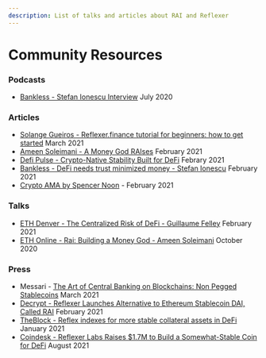 ```yaml
---
description: List of talks and articles about RAI and Reflexer
---
```


# Community Resources

### Podcasts

* [Bankless - Stefan Ionescu Interview](https://www.youtube.com/watch?v=5Fm5xNwfqNo) July 2020

### Articles 

* [Solange Gueiros - Reflexer.finance tutorial for beginners: how to get started](https://solangegueiros.medium.com/reflexer-finance-tutorial-how-to-create-an-account-and-a-safe-on-kovan-testnet-f5aa2fdc2092) March 2021
* [Ameen Soleimani - A Money God RAIses](https://ameensol.medium.com/a-money-god-raises-rai-is-live-on-ethereum-mainnet-f9aff2b1d331) February 2021
* [Defi Pulse - Crypto-Native Stability Built for DeFi](https://defipulse.com/blog/reflexer/) Febrary 2021
* [Bankless - DeFi needs trust minimized money - Stefan Ionescu](https://newsletter.banklesshq.com/p/defi-needs-trust-minimized-money) February 2021
* [Crypto AMA by Spencer Noon](https://crypto-ama.herokuapp.com/messages_reflexer.html) - February 2021

### Talks

* [ETH Denver - The Centralized Risk of DeFi - Guillaume Felley](https://www.youtube.com/watch?v=AvtJ6P60r4w) February 2021
* [ETH Online - Rai: Building a Money God - Ameen Soleimani](https://www.youtube.com/watch?v=kDCqiZd4xkI) October 2020

### Press

* Messari - [The Art of Central Banking on Blockchains: Non Pegged Stablecoins](https://messari.io/article/the-art-of-central-banking-on-blockchains-non-pegged-stablecoins) March 2021
* [Decrypt - Reflexer Launches Alternative to Ethereum Stablecoin DAI, Called RAI](https://decrypt.co/58101/reflexer-launches-alternative-to-ethereum-stablecoin-dai-called-rai) February 2021
* [TheBlock - Reflex indexes for more stable collateral assets in DeFi](https://www.theblockcrypto.com/genesis/90930/reflex-indexes-for-more-stable-collateral-assets-in-defi) January 2021
* [Coindesk - Reflexer Labs Raises $1.7M to Build a Somewhat-Stable Coin for DeFi](https://www.coindesk.com/eth-lite-reflexer-labs-raises-1-7m-to-build-a-somewhat-stable-coin-for-defi) August 2021





